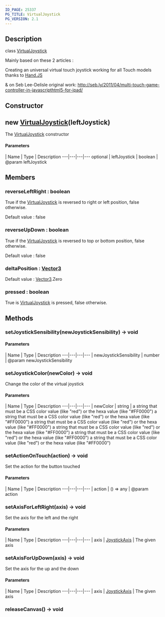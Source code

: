 ```yaml
---
ID_PAGE: 25337
PG_TITLE: VirtualJoystick
PG_VERSION: 2.1
---
```

## Description

class [VirtualJoystick](/classes/3.0/VirtualJoystick)

Mainly based on these 2 articles :

Creating an universal virtual touch joystick working for all Touch models thanks to [Hand.JS](http://blogs.msdn.com/b/davrous/archive/2013/02/22/creating-an-universal-virtual-touch-joystick-working-for-all-touch-models-thanks-to-hand-js.aspx)

& on Seb Lee-Delisle original work: http://seb.ly/2011/04/multi-touch-game-controller-in-javascripthtml5-for-ipad/

## Constructor

## new [VirtualJoystick](/classes/3.0/VirtualJoystick)(leftJoystick)

The [VirtualJoystick](/classes/3.0/VirtualJoystick) constructor

#### Parameters
 | Name | Type | Description
---|---|---|---
optional | leftJoystick | boolean |      @param leftJoystick

## Members

### reverseLeftRight : boolean

True if the [VirtualJoystick](/classes/3.0/VirtualJoystick) is reversed to right or left position, false otherwise.

Default value : false

### reverseUpDown : boolean

True if the [VirtualJoystick](/classes/3.0/VirtualJoystick) is reversed to top or bottom position, false otherwise.

Default value : false

### deltaPosition : [Vector3](/classes/3.0/Vector3)

Default value : [Vector3](/classes/3.0/Vector3).Zero

### pressed : boolean

True is [VirtualJoystick](/classes/3.0/VirtualJoystick) is pressed, false otherwise.

## Methods

### setJoystickSensibility(newJoystickSensibility) &rarr; void



#### Parameters
 | Name | Type | Description
---|---|---|---
 | newJoystickSensibility | number |      @param newJoystickSensibility

### setJoystickColor(newColor) &rarr; void

Change the color of the virtual joystick

#### Parameters
 | Name | Type | Description
---|---|---|---
 | newColor | string |  a string that must be a CSS color value (like "red") or the hexa value (like "#FF0000")  a string that must be a CSS color value (like "red") or the hexa value (like "#FF0000")  a string that must be a CSS color value (like "red") or the hexa value (like "#FF0000")  a string that must be a CSS color value (like "red") or the hexa value (like "#FF0000")  a string that must be a CSS color value (like "red") or the hexa value (like "#FF0000") a string that must be a CSS color value (like &quot;red&quot;) or the hexa value (like &quot;#FF0000&quot;)

### setActionOnTouch(action) &rarr; void

Set the action for the button touched

#### Parameters
 | Name | Type | Description
---|---|---|---
 | action | () =&gt; any |      @param action

### setAxisForLeftRight(axis) &rarr; void

Set the axis for the left and the right

#### Parameters
 | Name | Type | Description
---|---|---|---
 | axis | [JoystickAxis](/classes/3.0/JoystickAxis) |      The given axis

### setAxisForUpDown(axis) &rarr; void

Set the axis for the up and the down

#### Parameters
 | Name | Type | Description
---|---|---|---
 | axis | [JoystickAxis](/classes/3.0/JoystickAxis) |      The given axis

### releaseCanvas() &rarr; void


